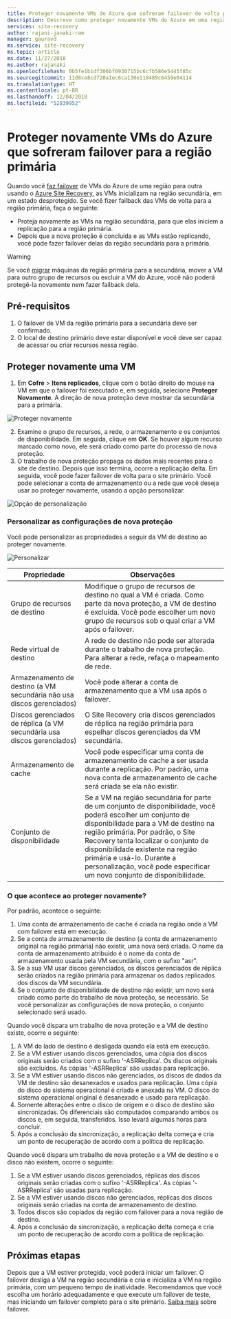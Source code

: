 ```yaml
---
title: Proteger novamente VMs do Azure que sofreram failover de volta para a região do Azure primária com o Azure Site Recovery | Microsoft Docs
description: Descreve como proteger novamente VMs do Azure em uma região secundária, após o failover de uma região primária, usando o Azure Site Recovery.
services: site-recovery
author: rajani-janaki-ram
manager: gauravd
ms.service: site-recovery
ms.topic: article
ms.date: 11/27/2018
ms.author: rajanaki
ms.openlocfilehash: 0b5fe1b1df306bf0930715bc6cfb586e5445f85c
ms.sourcegitcommit: 11d8ce8cd720a1ec6ca130e118489c6459e04114
ms.translationtype: HT
ms.contentlocale: pt-BR
ms.lasthandoff: 12/04/2018
ms.locfileid: "52839952"
---
```

# <a name="reprotect-failed-over-azure-vms-to-the-primary-region"></a>Proteger novamente VMs do Azure que sofreram failover para a região primária


Quando você [faz failover](site-recovery-failover.md) de VMs do Azure de uma região para outra usando o [Azure Site Recovery](site-recovery-overview.md), as VMs inicializam na região secundária, em um estado desprotegido. Se você fizer failback das VMs de volta para a região primária, faça o seguinte:

- Proteja novamente as VMs na região secundária, para que elas iniciem a replicação para a região primária.
- Depois que a nova proteção é concluída e as VMs estão replicando, você pode fazer failover delas da região secundária para a primária.

> [!WARNING]
> Se você [migrar](migrate-overview.md#what-do-we-mean-by-migration) máquinas da região primária para a secundária, mover a VM para outro grupo de recursos ou excluir a VM do Azure, você não poderá protegê-la novamente nem fazer failback dela.


## <a name="prerequisites"></a>Pré-requisitos
1. O failover de VM da região primária para a secundária deve ser confirmado.
2. O local de destino primário deve estar disponível e você deve ser capaz de acessar ou criar recursos nessa região.

## <a name="reprotect-a-vm"></a>Proteger novamente uma VM

1. Em **Cofre** > **Itens replicados**, clique com o botão direito do mouse na VM em que o failover foi executado e, em seguida, selecione **Proteger Novamente**. A direção de nova proteção deve mostrar da secundária para a primária.

  ![Proteger novamente](./media/site-recovery-how-to-reprotect-azure-to-azure/reprotect.png)

2. Examine o grupo de recursos, a rede, o armazenamento e os conjuntos de disponibilidade. Em seguida, clique em **OK**. Se houver algum recurso marcado como novo, ele será criado como parte do processo de nova proteção.
3. O trabalho de nova proteção propaga os dados mais recentes para o site de destino. Depois que isso termina, ocorre a replicação delta. Em seguida, você pode fazer failover de volta para o site primário. Você pode selecionar a conta de armazenamento ou a rede que você deseja usar ao proteger novamente, usando a opção personalizar.

  ![Opção de personalização](./media/site-recovery-how-to-reprotect-azure-to-azure/customize.png)

### <a name="customize-reprotect-settings"></a>Personalizar as configurações de nova proteção

Você pode personalizar as propriedades a seguir da VM de destino ao proteger novamente.

![Personalizar](./media/site-recovery-how-to-reprotect-azure-to-azure/customizeblade.png)

|Propriedade |Observações  |
|---------|---------|
|Grupo de recursos de destino     | Modifique o grupo de recursos de destino no qual a VM é criada. Como parte da nova proteção, a VM de destino é excluída. Você pode escolher um novo grupo de recursos sob o qual criar a VM após o failover.        |
|Rede virtual de destino     | A rede de destino não pode ser alterada durante o trabalho de nova proteção. Para alterar a rede, refaça o mapeamento de rede.         |
|Armazenamento de destino (a VM secundária não usa discos gerenciados)     | Você pode alterar a conta de armazenamento que a VM usa após o failover.         |
|Discos gerenciados de réplica (a VM secundária usa discos gerenciados)    | O Site Recovery cria discos gerenciados de réplica na região primária para espelhar discos gerenciados da VM secundária.         |
|Armazenamento de cache     | Você pode especificar uma conta de armazenamento de cache a ser usada durante a replicação. Por padrão, uma nova conta de armazenamento de cache será criada se ela não existir.         |
|Conjunto de disponibilidade     |Se a VM na região secundária for parte de um conjunto de disponibilidade, você poderá escolher um conjunto de disponibilidade para a VM de destino na região primária. Por padrão, o Site Recovery tenta localizar o conjunto de disponibilidade existente na região primária e usá-lo. Durante a personalização, você pode especificar um novo conjunto de disponibilidade.         |


### <a name="what-happens-during-reprotection"></a>O que acontece ao proteger novamente?

Por padrão, acontece o seguinte:

1. Uma conta de armazenamento de cache é criada na região onde a VM com failover está em execução.
2. Se a conta de armazenamento de destino (a conta de armazenamento original na região primária) não existir, uma nova será criada. O nome da conta de armazenamento atribuído é o nome da conta de armazenamento usada pela VM secundária, com o sufixo "asr".
3. Se a sua VM usar discos gerenciados, os discos gerenciados de réplica serão criados na região primária para armazenar os dados replicados dos discos da VM secundária.
4. Se o conjunto de disponibilidade de destino não existir, um novo será criado como parte do trabalho de nova proteção, se necessário. Se você personalizar as configurações de nova proteção, o conjunto selecionado será usado.

Quando você dispara um trabalho de nova proteção e a VM de destino existe, ocorre o seguinte:

1. A VM do lado de destino é desligada quando ela está em execução.
2. Se a VM estiver usando discos gerenciados, uma cópia dos discos originais serão criados com o sufixo '-ASRReplica'. Os discos originais são excluídos. As cópias '-ASRReplica' são usadas para replicação.
3. Se a VM estiver usando discos não gerenciados, os discos de dados da VM de destino são desanexados e usados para replicação. Uma cópia do disco do sistema operacional é criada e anexada na VM. O disco do sistema operacional original é desanexado e usado para replicação.
4. Somente alterações entre o disco de origem e o disco de destino são sincronizadas. Os diferenciais são computados comparando ambos os discos e, em seguida, transferidos. Isso levará algumas horas para concluir.
5. Após a conclusão da sincronização, a replicação delta começa e cria um ponto de recuperação de acordo com a política de replicação.

Quando você dispara um trabalho de nova proteção e a VM de destino e o disco não existem, ocorre o seguinte:
1. Se a VM estiver usando discos gerenciados, réplicas dos discos originais serão criadas com o sufixo '-ASRReplica'. As cópias '-ASRReplica' são usadas para replicação.
2. Se a VM estiver usando discos não gerenciados, réplicas dos discos originais serão criadas na conta de armazenamento de destino.
3. Todos discos são copiados da região com failover para a nova região de destino.
4. Após a conclusão da sincronização, a replicação delta começa e cria um ponto de recuperação de acordo com a política de replicação.

## <a name="next-steps"></a>Próximas etapas

Depois que a VM estiver protegida, você poderá iniciar um failover. O failover desliga a VM na região secundária e cria e inicializa a VM na região primária, com um pequeno tempo de inatividade. Recomendamos que você escolha um horário adequadamente e que execute um failover de teste, mas iniciando um failover completo para o site primário. [Saiba mais](site-recovery-failover.md) sobre failover.
